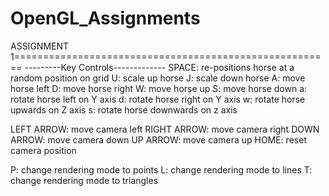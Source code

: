 # OpenGL_Assignments

ASSIGNMENT 1=======================================================
---------Key Controls-------------
SPACE: re-positions horse at a random position on grid
U: scale up horse
J: scale down horse
A: move horse left
D: move horse right
W: move horse up
S: move horse down
a: rotate horse left on Y axis
d: rotate horse right on Y axis
w: rotate horse upwards on Z axis
s: rotate horse downwards on z axis

LEFT ARROW: move camera left
RIGHT ARROW: move camera right
DOWN ARROW: move camera down
UP ARROW: move camera up
HOME: reset camera position

P: change rendering mode to points
L: change rendering mode to lines
T: change rendering mode to triangles

